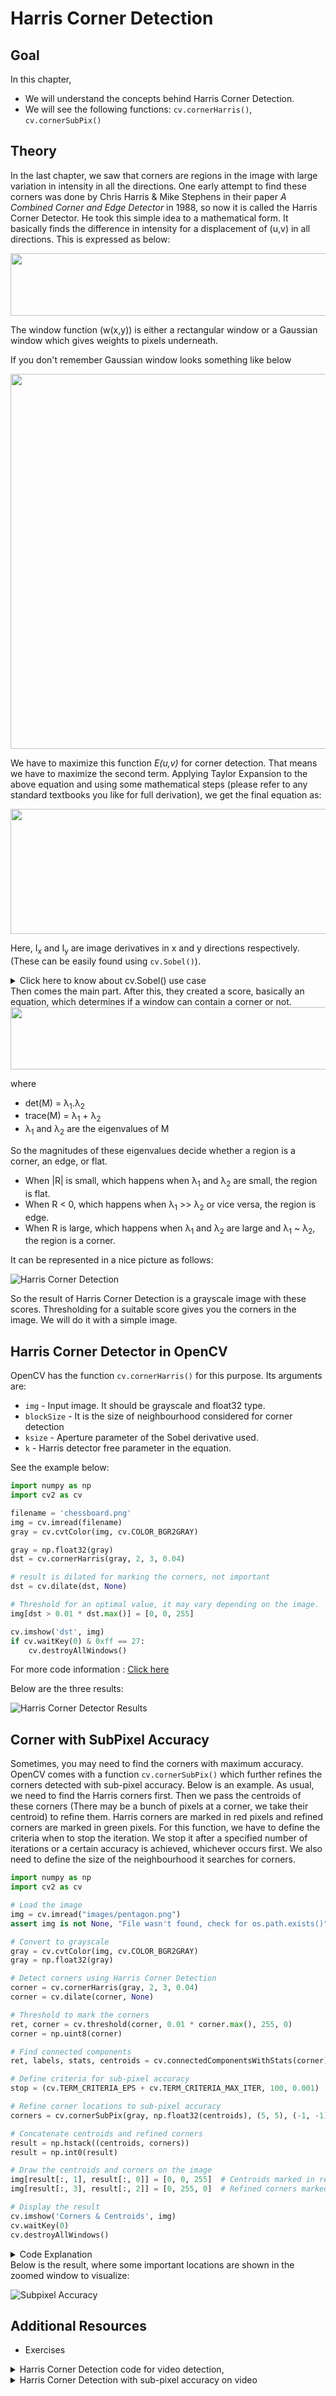 # Harris Corner Detection

## Goal

In this chapter,

- We will understand the concepts behind Harris Corner Detection.
- We will see the following functions: `cv.cornerHarris()`, `cv.cornerSubPix()`

## Theory
In the last chapter, we saw that corners are regions in the image with large variation in intensity in all the directions. One early attempt to find these corners was done by Chris Harris & Mike Stephens in their paper *A Combined Corner and Edge Detector* in 1988, so now it is called the Harris Corner Detector. He took this simple idea to a mathematical form. It basically finds the difference in intensity for a displacement of (u,v) in all directions. This is expressed as below:

<div align = center><img src = https://github.com/shyama7004/OpenCV-Personal-Documentation/blob/main/Images/22.png width =600 height =100></div>

The window function \(w(x,y)\) is either a rectangular window or a Gaussian window which gives weights to pixels underneath.

If you don't remember Gaussian window looks something like below

<div align ="center"><img src = "https://i.sstatic.net/aXMJ3.png" width =600 ></div>

We have to maximize this function <em>E(u,v)</em> for corner detection. That means we have to maximize the second term. Applying Taylor Expansion to the above equation and using some mathematical steps (please refer to any standard textbooks you like for full derivation), we get the final equation as:


<div align = center><img src = https://github.com/shyama7004/OpenCV-Personal-Documentation/blob/main/Images/23.png width =600 height =200></div>

Here, I<sub>x</sub> and I<sub>y</sub> are image derivatives in x and y directions respectively. (These can be easily found using `cv.Sobel()`).

<details>
<summary>Click here to know about cv.Sobel() use case</summary>

```cpp
import numpy as np
import cv2 as cv

# Load the image
img = cv.imread("images/messi.jpg")#replace images/messi.jpg by your own image path
if img is None:
    print("The image wasn't found.")
    exit()

# Apply the Sobel operator to compute the gradient
gradient_x = cv.Sobel(img, cv.CV_64F, 1, 0, ksize=3)  # Gradient in x direction
gradient_y = cv.Sobel(img, cv.CV_64F, 0, 1, ksize=3)  # Gradient in y direction

# Combine gradients (optional)
gradient = cv.magnitude(gradient_x, gradient_y)

# Print the gradient matrix
print(gradient)

# Optionally, display the gradients
cv.imshow("Gradient X", gradient_x)
cv.imshow("Gradient Y", gradient_y)
cv.imshow("Gradient Magnitude", gradient)
cv.waitKey(0)
cv.destroyAllWindows()
```
</details>
Then comes the main part. After this, they created a score, basically an equation, which determines if a window can contain a corner or not.

<div align = center><img src = https://github.com/shyama7004/OpenCV-Personal-Documentation/blob/main/Images/24.png width =600 height =100></div>

where 
- det(M) = &lambda;<sub>1</sub>.&lambda;<sub>2</sub>
- trace(M) = &lambda;<sub>1</sub> + &lambda;<sub>2</sub>
- &lambda;<sub>1</sub> and &lambda;<sub>2</sub> are the eigenvalues of M

So the magnitudes of these eigenvalues decide whether a region is a corner, an edge, or flat.

- When |R| is small, which happens when &lambda;<sub>1</sub> and &lambda;<sub>2</sub> are small, the region is flat.
- When R < 0, which happens when &lambda;<sub>1</sub> >> &lambda;<sub>2</sub> or vice versa, the region is edge.
- When R is large, which happens when &lambda;<sub>1</sub> and &lambda;<sub>2</sub> are large and &lambda;<sub>1</sub> ~ &lambda;<sub>2</sub>, the region is a corner.

It can be represented in a nice picture as follows:

![Harris Corner Detection](https://docs.opencv.org/4.x/harris_region.jpg)

So the result of Harris Corner Detection is a grayscale image with these scores. Thresholding for a suitable score gives you the corners in the image. We will do it with a simple image.

## Harris Corner Detector in OpenCV
OpenCV has the function `cv.cornerHarris()` for this purpose. Its arguments are:

- `img` - Input image. It should be grayscale and float32 type.
- `blockSize` - It is the size of neighbourhood considered for corner detection
- `ksize` - Aperture parameter of the Sobel derivative used.
- `k` - Harris detector free parameter in the equation.

See the example below:

```python
import numpy as np
import cv2 as cv

filename = 'chessboard.png'
img = cv.imread(filename)
gray = cv.cvtColor(img, cv.COLOR_BGR2GRAY)

gray = np.float32(gray)
dst = cv.cornerHarris(gray, 2, 3, 0.04)

# result is dilated for marking the corners, not important
dst = cv.dilate(dst, None)

# Threshold for an optimal value, it may vary depending on the image.
img[dst > 0.01 * dst.max()] = [0, 0, 255]

cv.imshow('dst', img)
if cv.waitKey(0) & 0xff == 27:
    cv.destroyAllWindows()
```

For more code information : [Click here](https://github.com/shyama7004/OpenCV-Personal-Documentation/blob/main/More%20Explanation/11.1.md)

Below are the three results:

![Harris Corner Detector Results](https://docs.opencv.org/4.x/harris_result.jpg)

## Corner with SubPixel Accuracy
Sometimes, you may need to find the corners with maximum accuracy. OpenCV comes with a function `cv.cornerSubPix()` which further refines the corners detected with sub-pixel accuracy. Below is an example. As usual, we need to find the Harris corners first. Then we pass the centroids of these corners (There may be a bunch of pixels at a corner, we take their centroid) to refine them. Harris corners are marked in red pixels and refined corners are marked in green pixels. For this function, we have to define the criteria when to stop the iteration. We stop it after a specified number of iterations or a certain accuracy is achieved, whichever occurs first. We also need to define the size of the neighbourhood it searches for corners.

```python
import numpy as np
import cv2 as cv

# Load the image
img = cv.imread("images/pentagon.png")
assert img is not None, "File wasn't found, check for os.path.exists()"

# Convert to grayscale
gray = cv.cvtColor(img, cv.COLOR_BGR2GRAY)
gray = np.float32(gray)

# Detect corners using Harris Corner Detection
corner = cv.cornerHarris(gray, 2, 3, 0.04)
corner = cv.dilate(corner, None)

# Threshold to mark the corners
ret, corner = cv.threshold(corner, 0.01 * corner.max(), 255, 0)
corner = np.uint8(corner)

# Find connected components
ret, labels, stats, centroids = cv.connectedComponentsWithStats(corner)

# Define criteria for sub-pixel accuracy
stop = (cv.TERM_CRITERIA_EPS + cv.TERM_CRITERIA_MAX_ITER, 100, 0.001)

# Refine corner locations to sub-pixel accuracy
corners = cv.cornerSubPix(gray, np.float32(centroids), (5, 5), (-1, -1), stop)

# Concatenate centroids and refined corners
result = np.hstack((centroids, corners))
result = np.int0(result)

# Draw the centroids and corners on the image
img[result[:, 1], result[:, 0]] = [0, 0, 255]  # Centroids marked in red
img[result[:, 3], result[:, 2]] = [0, 255, 0]  # Refined corners marked in green

# Display the result
cv.imshow('Corners & Centroids', img)
cv.waitKey(0)
cv.destroyAllWindows()
```
<details>
<summary>Code Explanation</summary>

## Explanation

```python
# Detect corners using Harris Corner Detection
corner = cv.cornerHarris(gray, 2, 3, 0.04)
corner = cv.dilate(corner, None)
```
- **`corner = cv.cornerHarris(gray, 2, 3, 0.04)`**: Applies the Harris Corner Detection algorithm to detect corners in the grayscale image. The parameters are:
  - `gray`: Input grayscale image.
  - `2`: Block size, which is the neighborhood size considered for corner detection.
  - `3`: Aperture parameter for the Sobel operator (used internally in corner detection).
  - `0.04`: Harris detector free parameter (typically between 0.04 to 0.06).
- **`corner = cv.dilate(corner, None)`**: Dilates the corner regions to make them more prominent in the output image. Dilation increases the thickness of the corner points detected.

```python
# Threshold to mark the corners
ret, corner = cv.threshold(corner, 0.01 * corner.max(), 255, 0)
corner = np.uint8(corner)
```
- **`ret, corner = cv.threshold(corner, 0.01 * corner.max(), 255, 0)`**: Applies a binary threshold to the corner detection result to mark the corners. The threshold value is set to 1% of the maximum corner response value. If a pixel value is greater than the threshold, it is set to 255 (white); otherwise, it is set to 0 (black).
- **`corner = np.uint8(corner)`**: Converts the result of the thresholding to an unsigned 8-bit integer type, which is the standard format for image data.

```python
# Find connected components
ret, labels, stats, centroids = cv.connectedComponentsWithStats(corner)
```
- **`ret, labels, stats, centroids = cv.connectedComponentsWithStats(corner)`**: Finds connected components in the binary image (`corner`). It returns:
  - `ret`: The number of connected components.
  - `labels`: An array where each element has a label indicating which connected component it belongs to.
  - `stats`: Statistics about each connected component (e.g., bounding box, area).
  - `centroids`: The centroids (center points) of each connected component.

```python
# Define criteria for sub-pixel accuracy
stop = (cv.TERM_CRITERIA_EPS + cv.TERM_CRITERIA_MAX_ITER, 100, 0.001)
```
- **`stop = (cv.TERM_CRITERIA_EPS + cv.TERM_CRITERIA_MAX_ITER, 100, 0.001)`**: Defines the termination criteria for the sub-pixel corner refinement. It stops the algorithm when:
  - `cv.TERM_CRITERIA_EPS + cv.TERM_CRITERIA_MAX_ITER`: Either the specified accuracy (`EPS`) or the maximum number of iterations (`MAX_ITER`) is reached.
  - `100`: The maximum number of iterations.
  - `0.001`: The desired accuracy (epsilon) for corner refinement.

```python
# Refine corner locations to sub-pixel accuracy
corners = cv.cornerSubPix(gray, np.float32(centroids), (5, 5), (-1, -1), stop)
```
- **`corners = cv.cornerSubPix(gray, np.float32(centroids), (5, 5), (-1, -1), stop)`**: Refines the corner positions to sub-pixel accuracy based on the centroids found earlier. It uses the grayscale image as input, and the centroids as initial estimates. The parameters `(5, 5)` define the half-size of the search window, and `(-1, -1)` specifies the region of interest (full image in this case).

```python
# Concatenate centroids and refined corners
result = np.hstack((centroids, corners))
result = np.int0(result)
```
- **`result = np.hstack((centroids, corners))`**: Horizontally stacks the centroids and their corresponding refined corners into a single array for easier processing.
- **`result = np.int0(result)`**: Converts the resulting array to integer format, ensuring that the coordinates are in pixel format (integer values).

```python
# Draw the centroids and corners on the image
img[result[:, 1], result[:, 0]] = [0, 0, 255]  # Centroids marked in red
img[result[:, 3], result[:, 2]] = [0, 255, 0]  # Refined corners marked in green
```
- **`img[result[:, 1], result[:, 0]] = [0, 0, 255]`**: Marks the original centroids on the image with red color (`[0, 0, 255]` in BGR format).
- **`img[result[:, 3], result[:, 2]] = [0, 255, 0]`**: Marks the refined corners on the image with green color (`[0, 255, 0]` in BGR format).

```python
# Display the result
cv.imshow('Corners & Centroids', img)
cv.waitKey(0)
cv.destroyAllWindows()
```
- **`cv.imshow('Corners & Centroids', img)`**: Displays the image with the marked centroids and corners in a window titled "Corners & Centroids".
- **`cv.waitKey(0)`**: Waits indefinitely for a key press. This is necessary to keep the image window open.
- **`cv.destroyAllWindows()`**: Closes all OpenCV windows that were opened during the program.

</details>
Below is the result, where some important locations are shown in the zoomed window to visualize:

![Subpixel Accuracy](https://docs.opencv.org/4.x/subpixel3.png)

## Additional Resources
- Exercises
<details>
    <summary>Harris Corner Detection code for video detection,</summary>
To adapt the Harris Corner Detection code for video detection, you can follow a similar approach as before, processing each frame of the video stream individually. Here’s the modified code and explanation:

**Steps for Video Detection:**
1. Open a video stream using OpenCV.
2. Convert each frame to grayscale.
3. Apply the Harris Corner Detection on each frame.
4. Highlight the corners on each frame.
5. Display the processed frames in real-time.

**Updated Code for Harris Corner Detection on Video:**

```python
import cv2 as cv
import numpy as np

# Open video capture (0 for webcam, or provide video file path)
cap = cv.VideoCapture(0)  # Replace 0 with a video file path if needed

# Check if video capture is successful
if not cap.isOpened():
    print("Error opening video stream or file")
    exit()

while True:
    # Capture frame-by-frame
    ret, frame = cap.read()
    if not ret:
        print("Failed to grab frame")
        break

    # Convert frame to grayscale
    gray_frame = cv.cvtColor(frame, cv.COLOR_BGR2GRAY)
    gray_frame = np.float32(gray_frame)

    # Apply Harris Corner Detection
    dst = cv.cornerHarris(gray_frame, 2, 3, 0.04)

    # Dilate the corner markers to make them more visible
    dst = cv.dilate(dst, None)

    # Threshold to detect and mark corners
    frame[dst > 0.01 * dst.max()] = [0, 0, 255]

    # Display the resulting frame
    cv.imshow('Harris Corners', frame)

    # Press 'q' to exit the video window
    if cv.waitKey(1) & 0xFF == ord('q'):
        break

# Release the video capture and close windows
cap.release()
cv.destroyAllWindows()
```

**Explanation:**
- **Video Capture:** The video stream is opened using `cap = cv.VideoCapture(0)`. This code uses the webcam, but you can replace `0` with a file path for a saved video.
- **Grayscale Conversion:** Each frame is converted to grayscale using `cv.cvtColor` for processing.
- **Harris Corner Detection:** The `cv.cornerHarris` function is applied to detect corners in the frame.
- **Marking Corners:** The corners are highlighted by changing the color of pixels meeting a threshold condition.
- **Displaying Results:** The video stream is shown with the detected corners in real-time.

**To Run the Code:**
Ensure you have OpenCV installed (`opencv-python`). This approach allows you to apply Harris Corner Detection on live video feeds or any video file.
</details>

<details>
<summary>Harris Corner Detection with sub-pixel accuracy on video</summary>

To implement the Harris Corner Detection with sub-pixel accuracy on video, the steps are similar to the static image approach, but applied continuously to each frame. The code below demonstrates how to process video input for Harris corner detection with sub-pixel refinement.

**Updated Code for Video:**

```python
import cv2 as cv
import numpy as np

# Open video capture (0 for webcam, or provide a video file path)
cap = cv.VideoCapture(0)  # Replace 0 with a video file path if needed

# Check if video capture is successful
if not cap.isOpened():
    print("Error opening video stream or file")
    exit()

while True:
    # Capture frame-by-frame
    ret, frame = cap.read()
    if not ret:
        print("Failed to grab frame")
        break

    # Convert frame to grayscale
    gray_frame = cv.cvtColor(frame, cv.COLOR_BGR2GRAY)
    gray_frame = np.float32(gray_frame)

    # Detect corners using Harris Corner Detection
    corner = cv.cornerHarris(gray_frame, 2, 3, 0.04)
    corner = cv.dilate(corner, None)

    # Threshold to mark the corners
    ret, corner = cv.threshold(corner, 0.01 * corner.max(), 255, 0)
    corner = np.uint8(corner)

    # Find connected components
    ret, labels, stats, centroids = cv.connectedComponentsWithStats(corner)

    # Define criteria for sub-pixel accuracy
    stop = (cv.TERM_CRITERIA_EPS + cv.TERM_CRITERIA_MAX_ITER, 100, 0.001)

    # Refine corner locations to sub-pixel accuracy
    refined_corners = cv.cornerSubPix(gray_frame, np.float32(centroids), (5, 5), (-1, -1), stop)

    # Concatenate centroids and refined corners
    result = np.hstack((centroids, refined_corners))
    result = np.int0(result)

    # Draw the centroids and refined corners on the frame
    frame[result[:, 1], result[:, 0]] = [0, 0, 255]  # Centroids marked in red
    frame[result[:, 3], result[:, 2]] = [0, 255, 0]  # Refined corners marked in green

    # Display the resulting frame
    cv.imshow('Corners & Centroids', frame)

    # Press 'q' to exit the video window
    if cv.waitKey(1) & 0xFF == ord('q'):
        break

# Release the video capture and close windows
cap.release()
cv.destroyAllWindows()
```

### Explanation:
- **Video Capture:** The video stream is opened using `cap = cv.VideoCapture(0)`. This uses the webcam by default, but you can replace `0` with a file path for saved video.
- **Processing:** For each frame:
  - The frame is converted to grayscale.
  - Harris Corner Detection is applied to find initial corners.
  - The corners are refined using sub-pixel accuracy with `cv.cornerSubPix`.
  - Centroids and refined corners are drawn on the frame with different colors (red for centroids and green for refined corners).
- **Display and Exit:** The processed frames are displayed continuously in real-time. Pressing 'q' stops the video.

### Additional Notes:
- The code uses sub-pixel refinement, which improves the accuracy of corner localization.
- Make sure OpenCV is installed with `pip install opencv-python`.
- This code works for both live webcam feeds and pre-recorded videos.

This setup allows real-time corner detection with enhanced accuracy, making it suitable for dynamic video input.

<details>

```
Crafted by shyama7004 with help of OpenCV Docs:)
